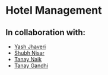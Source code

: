 # Hotel Management

> 


## In collaboration with:

- [Yash Jhaveri](https://github.com/yashjhaveri05)
- [Shubh Nisar](https://github.com/Shubh-Nisar)
- [Tanay Naik](https://github.com/tanaynaik2001)
- [Tanay Gandhi](https://github.com/tanay306)
